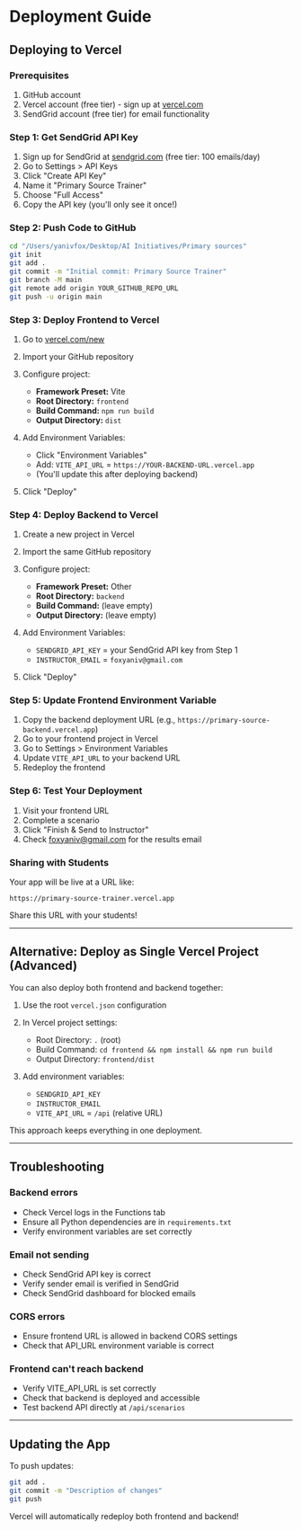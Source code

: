 # Deployment Guide

## Deploying to Vercel

### Prerequisites
1. GitHub account
2. Vercel account (free tier) - sign up at [vercel.com](https://vercel.com)
3. SendGrid account (free tier) for email functionality

### Step 1: Get SendGrid API Key

1. Sign up for SendGrid at [sendgrid.com](https://sendgrid.com) (free tier: 100 emails/day)
2. Go to Settings > API Keys
3. Click "Create API Key"
4. Name it "Primary Source Trainer"
5. Choose "Full Access"
6. Copy the API key (you'll only see it once!)

### Step 2: Push Code to GitHub

```bash
cd "/Users/yanivfox/Desktop/AI Initiatives/Primary sources"
git init
git add .
git commit -m "Initial commit: Primary Source Trainer"
git branch -M main
git remote add origin YOUR_GITHUB_REPO_URL
git push -u origin main
```

### Step 3: Deploy Frontend to Vercel

1. Go to [vercel.com/new](https://vercel.com/new)
2. Import your GitHub repository
3. Configure project:
   - **Framework Preset:** Vite
   - **Root Directory:** `frontend`
   - **Build Command:** `npm run build`
   - **Output Directory:** `dist`

4. Add Environment Variables:
   - Click "Environment Variables"
   - Add: `VITE_API_URL` = `https://YOUR-BACKEND-URL.vercel.app`
   - (You'll update this after deploying backend)

5. Click "Deploy"

### Step 4: Deploy Backend to Vercel

1. Create a new project in Vercel
2. Import the same GitHub repository
3. Configure project:
   - **Framework Preset:** Other
   - **Root Directory:** `backend`
   - **Build Command:** (leave empty)
   - **Output Directory:** (leave empty)

4. Add Environment Variables:
   - `SENDGRID_API_KEY` = your SendGrid API key from Step 1
   - `INSTRUCTOR_EMAIL` = `foxyaniv@gmail.com`

5. Click "Deploy"

### Step 5: Update Frontend Environment Variable

1. Copy the backend deployment URL (e.g., `https://primary-source-backend.vercel.app`)
2. Go to your frontend project in Vercel
3. Go to Settings > Environment Variables
4. Update `VITE_API_URL` to your backend URL
5. Redeploy the frontend

### Step 6: Test Your Deployment

1. Visit your frontend URL
2. Complete a scenario
3. Click "Finish & Send to Instructor"
4. Check foxyaniv@gmail.com for the results email

### Sharing with Students

Your app will be live at a URL like:
```
https://primary-source-trainer.vercel.app
```

Share this URL with your students!

---

## Alternative: Deploy as Single Vercel Project (Advanced)

You can also deploy both frontend and backend together:

1. Use the root `vercel.json` configuration
2. In Vercel project settings:
   - Root Directory: `.` (root)
   - Build Command: `cd frontend && npm install && npm run build`
   - Output Directory: `frontend/dist`

3. Add environment variables:
   - `SENDGRID_API_KEY`
   - `INSTRUCTOR_EMAIL`
   - `VITE_API_URL` = `/api` (relative URL)

This approach keeps everything in one deployment.

---

## Troubleshooting

### Backend errors
- Check Vercel logs in the Functions tab
- Ensure all Python dependencies are in `requirements.txt`
- Verify environment variables are set correctly

### Email not sending
- Check SendGrid API key is correct
- Verify sender email is verified in SendGrid
- Check SendGrid dashboard for blocked emails

### CORS errors
- Ensure frontend URL is allowed in backend CORS settings
- Check that API_URL environment variable is correct

### Frontend can't reach backend
- Verify VITE_API_URL is set correctly
- Check that backend is deployed and accessible
- Test backend API directly at `/api/scenarios`

---

## Updating the App

To push updates:

```bash
git add .
git commit -m "Description of changes"
git push
```

Vercel will automatically redeploy both frontend and backend!
